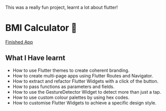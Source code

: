 

This was a really fun project, learnt a lot about flutter!
# BMI Calculator 💪

[Finished App](https://github.com/londonappbrewery/Images/blob/master/bmi-calc-demo.gif)

## What I Have learnt

- How to use Flutter themes to create coherent branding. 
- How to create multi-page apps using Flutter Routes and Navigator.
- How to extract and refactor Flutter Widgets with a click of the button. 
- How to pass functions as parameters and fields.
- How to use the GestureDetector Widget to detect more than just a tap.
- How to use custom colour palettes by using hex codes.
- How to customise Flutter Widgets to achieve a specific design style.

